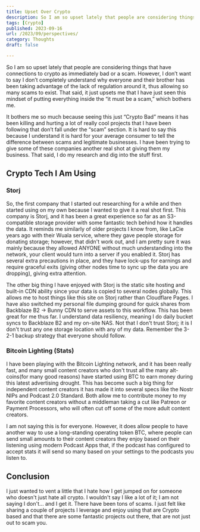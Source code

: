 ```yaml
---
title: Upset Over Crypto
description: So I am so upset lately that people are considering things that have connections to crypto as immediately bad or a scam. However, I don’t want to say I don’t completely understand why everyone and their...
tags: [Crypto]
published: 2023-09-16
url: /2023/09/perspectives/
category: Thoughts
draft: false

---
```


So I am so upset lately that people are considering things that have connections to crypto as immediately bad or a scam. However, I don’t want to say I don’t completely understand why everyone and their brother has been taking advantage of the lack of regulation around it, thus allowing so many scams to exist. That said, it just upsets me that I have just seen this mindset of putting everything inside the “it must be a scam,” which bothers me.

It bothers me so much because seeing this just “Crypto Bad” means it has been killing and hurting a lot of really cool projects that I have been following that don’t fall under the “scam” section. It is hard to say this because I understand it is hard for your average consumer to tell the difference between scams and legitimate businesses. I have been trying to give some of these companies another real shot at giving them my business. That said, I do my research and dig into the stuff first.

## Crypto Tech I Am Using

### Storj

So, the first company that I started out researching for a while and then started using on my own because I wanted to give it a real shot first. This company is Storj, and it has been a great experience so far as an S3-compatible storage provider with some fantastic tech behind how it handles the data. It reminds me similarly of older projects I know from, like LaCie years ago with their Wuala service, where they gave people storage for donating storage; however, that didn't work out, and I am pretty sure it was mainly because they allowed ANYONE without much understanding into the network, your client would turn into a server if you enabled it. Storj has several extra precautions in place, and they have lock-ups for earnings and require graceful exits (giving other nodes time to sync up the data you are dropping), giving extra attention.

The other big thing I have enjoyed with Storj is the static site hosting and built-in CDN ability since your data is copied to several nodes globally. This allows me to host things like this site on Storj rather than Cloudflare Pages. I have also switched my personal file dumping ground for quick shares from Backblaze B2 -> Bunny CDN to serve assets to this workflow. This has been great for me thus far. I understand data resiliency, meaning I do daily bucket syncs to Backblaze B2 and my on-site NAS. Not that I don't trust Storj; it is I don't trust any one storage location with any of my data. Remember the 3-2-1 backup strategy that everyone should follow.

### Bitcoin Lighting (Stats)

I have been playing with the Bitcoin Lighting network, and it has been really fast, and many small content creators who don't trust all the many alt-coins(for many good reasons) have started using BTC to earn money during this latest advertising drought. This has become such a big thing for independent content creators it has made it into several specs like the Nostr NIPs and Podcast 2.0 Standard. Both allow me to contribute money to my favorite content creators without a middleman taking a cut like Patreon or Payment Processors, who will often cut off some of the more adult content creators.

I am not saying this is for everyone. However, it does allow people to have another way to use a long-standing operating token BTC, where people can send small amounts to their content creators they enjoy based on their listening using modern Podcast Apps that, if the podcast has configured to accept stats it will send so many based on your settings to the podcasts you listen to.

## Conclusion

I just wanted to vent a little that I hate how I get jumped on for someone who doesn't just hate all crypto. I wouldn't say I like a lot of it; I am not saying I don't... and I get it. There have been tons of scams. I just felt like sharing a couple of projects I leverage and enjoy using that are Crypto based and that there are some fantastic projects out there, that are not just out to scam you.
